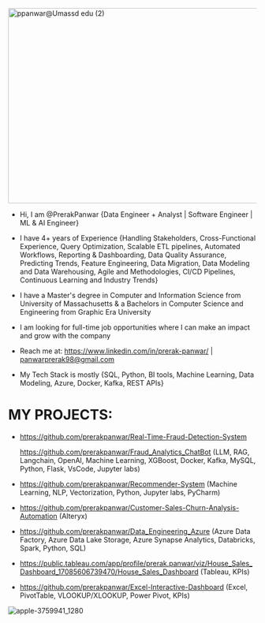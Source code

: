 <img width="1584" height="396" alt="ppanwar@Umassd edu (2)" src="https://github.com/user-attachments/assets/7a981fdb-df99-48f4-a5ef-b4c04659f12f" />

- Hi, I am @PrerakPanwar {Data Engineer + Analyst | Software Engineer | ML & AI Engineer}

- I have 4+ years of Experience {Handling Stakeholders, Cross-Functional Experience, Query Optimization, Scalable ETL pipelines, Automated Workflows, Reporting & Dashboarding, Data Quality Assurance, Predicting Trends, Feature Engineering, Data Migration, Data Modeling and Data Warehousing, Agile and Methodologies, CI/CD Pipelines, Continuous Learning and Industry Trends}

- I have a Master's degree in Computer and Information Science from University of Massachusetts & a Bachelors in Computer Science and Engineering from Graphic Era University

- I am looking for full-time job opportunities where I can make an impact and grow with the company

- Reach me at: https://www.linkedin.com/in/prerak-panwar/ | panwarprerak98@gmail.com

- My Tech Stack is mostly {SQL, Python, BI tools, Machine Learning, Data Modeling, Azure, Docker, Kafka, REST APIs}

# MY PROJECTS:
- https://github.com/prerakpanwar/Real-Time-Fraud-Detection-System

  https://github.com/prerakpanwar/Fraud_Analytics_ChatBot
(LLM, RAG, Langchain, OpenAI, Machine Learning, XGBoost, Docker, Kafka, MySQL, Python, Flask, VsCode, Jupyter labs)

- https://github.com/prerakpanwar/Recommender-System
(Machine Learning, NLP, Vectorization, Python, Jupyter labs, PyCharm)

- https://github.com/prerakpanwar/Customer-Sales-Churn-Analysis-Automation
(Alteryx)

- https://github.com/prerakpanwar/Data_Engineering_Azure
(Azure Data Factory, Azure Data Lake Storage, Azure Synapse Analytics, Databricks, Spark, Python, SQL)

- https://public.tableau.com/app/profile/prerak.panwar/viz/House_Sales_Dashboard_17085606739470/House_Sales_Dashboard
(Tableau, KPIs)

- https://github.com/prerakpanwar/Excel-Interactive-Dashboard
(Excel, PivotTable, VLOOKUP/XLOOKUP, Power Pivot, KPIs)


![apple-3759941_1280](https://github.com/user-attachments/assets/ee5c974d-407e-40cb-b596-d074feff1712)

